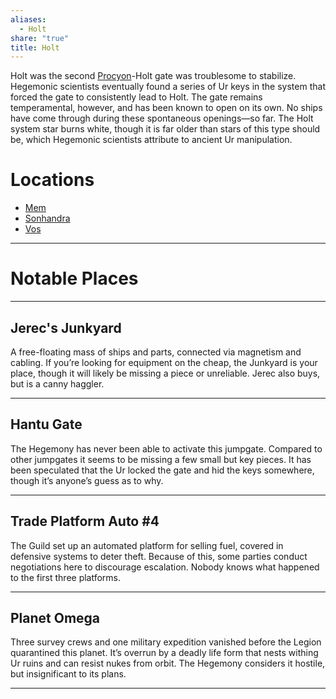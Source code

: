 ```yaml
---
aliases:
  - Holt
share: "true"
title: Holt
---
```

Holt was the second [Procyon](../index.md)-Holt gate was troublesome to stabilize. Hegemonic scientists eventually found a series of Ur keys in the system that forced the gate to consistently lead to Holt. The gate remains temperamental, however, and has been known to open on its own. No ships have come through during these spontaneous openings—so far. The Holt system star burns white, though it is far older than stars of this type should be, which Hegemonic scientists attribute to ancient Ur manipulation.

# Locations

- [Mem](./Mem.md)
- [Sonhandra](./Sonhandra.md)
- [Vos](./Vos.md)

---

# Notable Places

---

## Jerec's Junkyard

A free-floating mass of ships and parts, connected via magnetism and cabling. If you’re looking for equipment on the cheap, the Junkyard is your place, though it will likely be missing a piece or unreliable. Jerec also buys, but is a canny haggler.

---

## Hantu Gate

The Hegemony has never been able to activate this jumpgate. Compared to other jumpgates it seems to be missing a few small but key pieces. It has been speculated that the Ur locked the gate and hid the keys somewhere, though it’s anyone’s guess as to why.

---

## Trade Platform Auto #4

The Guild set up an automated platform for selling fuel, covered in defensive systems to deter theft. Because of this, some parties conduct negotiations here to discourage escalation. Nobody knows what happened to the first three platforms.

---

## Planet Omega

Three survey crews and one military expedition vanished before the Legion quarantined this planet. It’s overrun by a deadly life form that nests withing Ur ruins and can resist nukes from orbit. The Hegemony considers it hostile, but insignificant to its plans.

---
